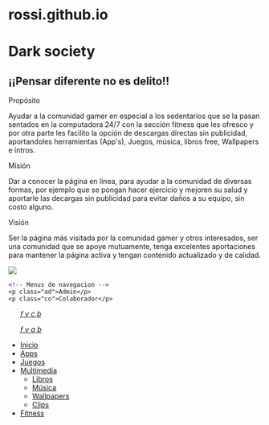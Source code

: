 # rossi.github.io
<!DOCTYPE html>
<html>
<head>
	<meta charset="UTF-8">
  <link rel="shortcut icon" href="Img/iconos/a.ico">
	<title>Dark Society</title>
	<script src="Formato/Estilos2.js" type="text/javascript"></script>
</head>
<body class="index" background="Img/bg17.jpg">
	
  <h1 class="bn"> Dark society </h1>
  <h2 class="Eslogan">¡¡Pensar diferente no es delito!!</h2>
  
  <p class="Pro">Propósito</p>
  <p class="des">Ayudar a la comunidad gamer en especial a los sedentarios que se la pasan sentados en la computadora 24/7 con la sección fitness que les ofresco y por otra parte les facilito la opción de descargas directas sin publicidad, aportandoles herramientas (App's), Juegos, música, libros free, Wallpapers e intros.</p>
  <p class="Mis">Misión</p>
  <p class="inf">Dar a conocer la página en linea, para ayudar a la comunidad de diversas formas, por ejemplo que se pongan hacer ejercicio y mejoren su salud y aportarle las decargas sin publicidad para evitar daños a su equipo, sin costo alguno.</p>
  <p class="vi">Visión</p>
  <p class="inf1">Ser la página más visitada por la comunidad gamer y otros interesados, ser una comunidad que se apoye mutuamente, tenga excelentes aportaciones para mantener la página activa y tengan contenido actualizado y de calidad.</p>
  <!-- Banner -->

  <div class="ban">
    <img src="Img/banner.jpg"/>
  </div>

	<!-- Menus de navegacion -->
    <p class="ad">Admin</p>
    <p class="co">Colaborador</p>
  <!-- Redes Sociales-->
  <div class="logsco">
    <ul>
       <a class="y" href="https://www.youtube.com/channel/UCSuirHYDFgQC8axf9EAmPwQ/videos" target="_blank">
          <i>f</i>
       </a>
       <a class="i" href="https://www.instagram.com/the_mickey.sr/" target="_blank">
          <i>v</i>
       </a>
       <a class="t" href="mailto:admin@miguel-soto.ga">
          <i>c</i>
       </a>
       <a class="f" href="https://www.facebook.com/mikey.soto.58" target="_blank">
          <i>b</i>
       </a>
    </ul>
  </div>

  <div class="logsad">
    <ul>
       <a class="y" href="https://www.youtube.com/channel/UCSuirHYDFgQC8axf9EAmPwQ/videos" target="_blank">
          <i>f</i>
       </a>
       <a class="i" href="https://www.instagram.com/geovanni.sr/" target="_blank">
          <i>v</i>
       </a>
       <a class="t" href="https://twitter.com/Geovann1i" target="_blank">
          <i>a</i>
       </a>
       <a class="f" href="https://www.facebook.com/Geovanni.SR" target="_blank">
          <i>b</i>
       </a>
    </ul>
  </div>

  <!--Navegacion-->

  <div id="header">
    <ul class="nav">
      <li><a href="index.html">Inicio</a></li>
      <li><a href="Menus/Apps.html">Apps</a></li>
      <li><a href="Menus/Juegos.html">Juegos</a></li>
      <li><a href="">Multimedia</a>
    <ul>
      <li><a href="Menus/Libros.html">Libros</a></li>
      <li><a href="Menus/Musica.html">Música</a></li>
      <li><a href="Menus/Wallpapers.html">Wallpapers</a></li>
      <li><a href="Menus/Clips.html">Clips</a></li>
    </ul>
      </li>
      <li><a href="Menus/Fitnes.html">Fitness</a></li>
    </ul>
  </div>
</body>
</html>
